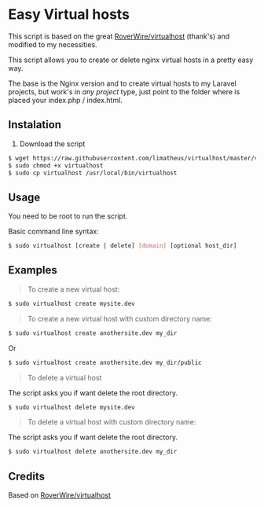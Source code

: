 # Easy Virtual hosts

This script is based on the great [RoverWire/virtualhost](https://github.com/RoverWire/virtualhost) (thank's) and modified to my necessities.

This script allows you to create or delete nginx virtual hosts in a pretty easy way.

The base is the Nginx version and to create virtual hosts to my Laravel projects, but work's in *any project* type, just point to the folder where is placed your index.php / index.html.


## Instalation
1. Download the script
```bash
$ wget https://raw.githubusercontent.com/limatheus/virtualhost/master/virtualhost
$ sudo chmod +x virtualhost
$ sudo cp virtualhost /usr/local/bin/virtualhost
```

## Usage
You need to be root to run the script.

Basic command line syntax:

```bash
$ sudo virtualhost [create | delete] [domain] [optional host_dir]
```

## Examples

> To create a new virtual host:

```bash
$ sudo virtualhost create mysite.dev
```

> To create a new virtual host with custom directory name:

```bash
$ sudo virtualhost create anothersite.dev my_dir
```
Or

```bash
$ sudo virtualhost create anothersite.dev my_dir/public
```

> To delete a virtual host

The script asks you if want delete the root directory.

```bash
$ sudo virtualhost delete mysite.dev
```

> To delete a virtual host with custom directory name:

The script asks you if want delete the root directory.

```bash
$ sudo virtualhost delete anothersite.dev my_dir

```

## Credits
Based on [RoverWire/virtualhost](https://github.com/RoverWire/virtualhost)

